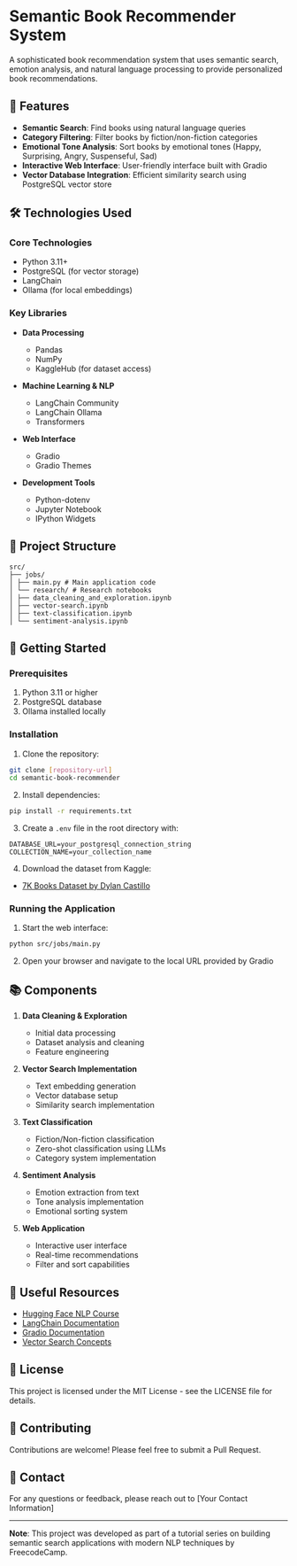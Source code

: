 # Semantic Book Recommender System

A sophisticated book recommendation system that uses semantic search, emotion analysis, and natural language processing to provide personalized book recommendations.

## 🎯 Features

- **Semantic Search**: Find books using natural language queries
- **Category Filtering**: Filter books by fiction/non-fiction categories
- **Emotional Tone Analysis**: Sort books by emotional tones (Happy, Surprising, Angry, Suspenseful, Sad)
- **Interactive Web Interface**: User-friendly interface built with Gradio
- **Vector Database Integration**: Efficient similarity search using PostgreSQL vector store

## 🛠️ Technologies Used

### Core Technologies
- Python 3.11+
- PostgreSQL (for vector storage)
- LangChain
- Ollama (for local embeddings)

### Key Libraries
- **Data Processing**
  - Pandas
  - NumPy
  - KaggleHub (for dataset access)

- **Machine Learning & NLP**
  - LangChain Community
  - LangChain Ollama
  - Transformers

- **Web Interface**
  - Gradio
  - Gradio Themes

- **Development Tools**
  - Python-dotenv
  - Jupyter Notebook
  - IPython Widgets

## 📁 Project Structure

```
src/
├── jobs/
│ ├── main.py # Main application code
│ └── research/ # Research notebooks
│ ├── data_cleaning_and_exploration.ipynb
│ ├── vector-search.ipynb
│ ├── text-classification.ipynb
│ └── sentiment-analysis.ipynb
```

## 🚀 Getting Started

### Prerequisites
1. Python 3.11 or higher
2. PostgreSQL database
3. Ollama installed locally

### Installation

1. Clone the repository:

```bash
git clone [repository-url]
cd semantic-book-recommender
```

2. Install dependencies:
```bash
pip install -r requirements.txt
```

3. Create a `.env` file in the root directory with:
```
DATABASE_URL=your_postgresql_connection_string
COLLECTION_NAME=your_collection_name
```

4. Download the dataset from Kaggle:
- [7K Books Dataset by Dylan Castillo](https://kaggle.com/datasets/dylanjcas...)

### Running the Application

1. Start the web interface:
```bash
python src/jobs/main.py
```

2. Open your browser and navigate to the local URL provided by Gradio

## 📚 Components

1. **Data Cleaning & Exploration**
   - Initial data processing
   - Dataset analysis and cleaning
   - Feature engineering

2. **Vector Search Implementation**
   - Text embedding generation
   - Vector database setup
   - Similarity search implementation

3. **Text Classification**
   - Fiction/Non-fiction classification
   - Zero-shot classification using LLMs
   - Category system implementation

4. **Sentiment Analysis**
   - Emotion extraction from text
   - Tone analysis implementation
   - Emotional sorting system

5. **Web Application**
   - Interactive user interface
   - Real-time recommendations
   - Filter and sort capabilities

## 🔗 Useful Resources

- [Hugging Face NLP Course](https://huggingface.co/learn/nlp-course)
- [LangChain Documentation](https://python.langchain.com/docs/get_started/introduction)
- [Gradio Documentation](https://gradio.app/docs/)
- [Vector Search Concepts](https://weaviate.io/developers/weaviate)

## 📝 License

This project is licensed under the MIT License - see the LICENSE file for details.

## 🤝 Contributing

Contributions are welcome! Please feel free to submit a Pull Request.

## 📧 Contact

For any questions or feedback, please reach out to [Your Contact Information]

---

**Note**: This project was developed as part of a tutorial series on building semantic search applications with modern NLP techniques by FreecodeCamp.
